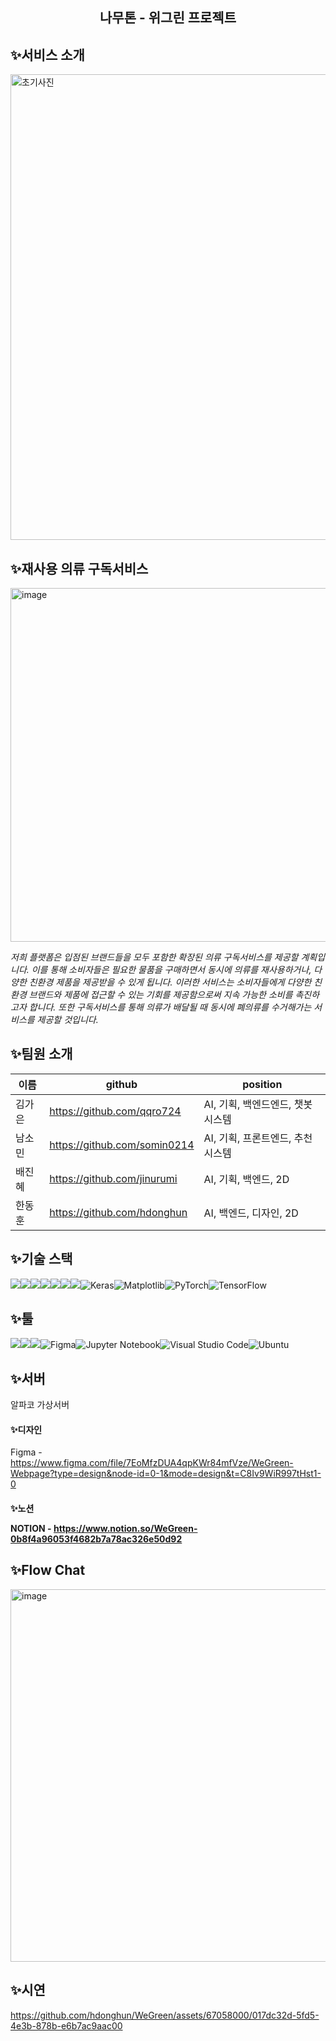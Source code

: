 <h2>
<div align="center"> 나무톤 - 위그린 프로젝트
</div>
</h2>


<h2>✨서비스 소개</h2>

<img width="745" alt="초기사진" src="https://github.com/hdonghun/WeGreen/assets/67058000/f4135cb7-8796-4580-b3ae-c6c8ded9922d">


<h2>✨재사용 의류 구독서비스</h2>

<img width="566" alt="image" src="https://github.com/hdonghun/WeGreen/assets/67058000/f2437816-9ba9-419b-8183-60253fd9bcc5">

*저희 플랫폼은 입점된 브랜드들을 모두 포함한 확장된 의류 구독서비스를 제공할 계획입니다. 이를 통해 소비자들은 필요한 물품을 구매하면서 동시에 의류를 재사용하거나, 다양한 친환경 제품을 제공받을 수 있게 됩니다. 이러한 서비스는 소비자들에게 다양한 친환경 브랜드와 제품에 접근할 수 있는 기회를 제공함으로써 지속 가능한 소비를 촉진하고자 합니다. 또한 구독서비스를 통해 의류가 배달될 때 동시에 폐의류를 수거해가는 서비스를 제공할 것입니다.*


<h2>✨팀원 소개</h2>

|이름|github|position|
|------|---|---|
|김가은|https://github.com/qqro724|AI, 기획, 백엔드엔드, 챗봇시스템|
|남소민|https://github.com/somin0214|AI, 기획, 프론트엔드, 추천시스템|
|배진혜|https://github.com/jinurumi|AI, 기획, 백엔드, 2D|
|한동훈|https://github.com/hdonghun|AI, 백엔드, 디자인, 2D|

<h2>✨기술 스택</h2>

<img src="https://img.shields.io/badge/python-3776AB?style=for-the-badge&logo=python&logoColor=white"><img src="https://img.shields.io/badge/flask-000000?style=for-the-badge&logo=flask&logoColor=white"><img src="https://img.shields.io/badge/mysql-4479A1?style=for-the-badge&logo=mysql&logoColor=white"><img src="https://img.shields.io/badge/html5-E34F26?style=for-the-badge&logo=html5&logoColor=white"><img src="https://img.shields.io/badge/css-1572B6?style=for-the-badge&logo=css3&logoColor=white"><img src="https://img.shields.io/badge/javascript-F7DF1E?style=for-the-badge&logo=javascript&logoColor=black"><img src="https://img.shields.io/badge/linux-FCC624?style=for-the-badge&logo=linux&logoColor=black">![Keras](https://img.shields.io/badge/Keras-%23D00000.svg?style=for-the-badge&logo=Keras&logoColor=white)![Matplotlib](https://img.shields.io/badge/Matplotlib-%23ffffff.svg?style=for-the-badge&logo=Matplotlib&logoColor=black)![PyTorch](https://img.shields.io/badge/PyTorch-%23EE4C2C.svg?style=for-the-badge&logo=PyTorch&logoColor=white)![TensorFlow](https://img.shields.io/badge/TensorFlow-%23FF6F00.svg?style=for-the-badge&logo=TensorFlow&logoColor=white)

<h2>✨툴</h2>

<img src="https://img.shields.io/badge/GitHub-181717?style=for-the-badge&logo=GitHub&logoColor=white"><img src="https://img.shields.io/badge/Notion-000000?style=for-the-badge&logo=Notion&logoColor=white"><img src="https://img.shields.io/badge/Slack-4A154B?style=for-the-badge&logo=Slack&logoColor=white">![Figma](https://img.shields.io/badge/figma-%23F24E1E.svg?style=for-the-badge&logo=figma&logoColor=white)![Jupyter Notebook](https://img.shields.io/badge/jupyter-%23FA0F00.svg?style=for-the-badge&logo=jupyter&logoColor=white)![Visual Studio Code](https://img.shields.io/badge/Visual%20Studio%20Code-0078d7.svg?style=for-the-badge&logo=visual-studio-code&logoColor=white)![Ubuntu](https://img.shields.io/badge/Ubuntu-E95420?style=for-the-badge&logo=ubuntu&logoColor=white)

<h2>✨서버</h2>
알파코 가상서버


<h4>✨디자인</h4>

Figma - https://www.figma.com/file/7EoMfzDUA4qpKWr84mfVze/WeGreen-Webpage?type=design&node-id=0-1&mode=design&t=C8Iv9WiR997tHst1-0


<h4>✨노션</<h4>

NOTION - https://www.notion.so/WeGreen-0b8f4a96053f4682b7a78ac326e50d92


<h2>✨Flow Chat</h2>
<img width="596" alt="image" src="https://github.com/hdonghun/WeGreen/assets/67058000/d8ddfaa8-0998-4d26-b0c4-030ee41aaddb">

<h2>✨시연</h2>

https://github.com/hdonghun/WeGreen/assets/67058000/017dc32d-5fd5-4e3b-878b-e6b7ac9aac00



